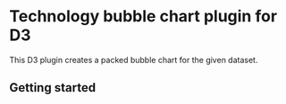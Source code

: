 # Technology bubble chart plugin for D3

This D3 plugin creates a packed bubble chart for the given dataset.

## Getting started
